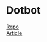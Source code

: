 # Dotbot

[Repo](https://github.com/anishathalye/dotfiles)  
[Article](https://www.anishathalye.com/2014/08/03/managing-your-dotfiles)
